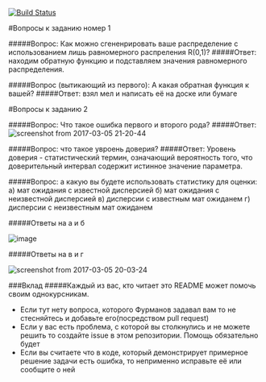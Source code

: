 [![Build Status](https://travis-ci.org/Sammers21/math_stat_python.svg?branch=master)](https://travis-ci.org/Sammers21/math_stat_python)

#Вопросы к заданию номер 1

#####Вопрос: Как можно сгененрировать ваше распределение с использованием лишь равномерного распреления R(0,1)?
#####Ответ: находим обратную функцию и подставляем значения равномерного распределения.

#####Вопрос (вытикающий из первого): А какая обратная функция к вашей?
#####Ответ: взял мел и написать её на доске или бумаге

#Вопросы к заданию 2

#####Вопрос: Что такое ошибка первого и второго рода?
#####Ответ: 
![screenshot from 2017-03-05 21-20-44](https://cloud.githubusercontent.com/assets/16746106/23590054/1ec50b28-01ea-11e7-93da-3511d45e1e24.png)

#####Вопрос: что такое увроень доверия?
#####Ответ: Уровень доверия - статистический термин, означающий вероятность того, что доверительный интервал содержит истинное значение параметра.

#####Вопрос: а какую вы будете использовать статистику для оценки:
			a) мат ожидания с известной дисперсией
			б) мат ожидания с неизвестной дисперсией
			в) дисперсии с известным мат ожиданем
			г) дисперсии с неизвестным мат ожиданем
	
#####Ответы на a и б

![image](https://cloud.githubusercontent.com/assets/16746106/23589495/42427c94-01df-11e7-8291-6169fdc557a0.png)

#####Ответы на в и г

![screenshot from 2017-03-05 20-03-24](https://cloud.githubusercontent.com/assets/16746106/23589484/0e09ba3c-01df-11e7-934a-f6787ce6a1ea.png)

###Вклад
#####Каждый из вас, кто читает это README может помочь своим однокурсникам.
- Если тут нету вопроса, которого Фурманов задавал вам то не стесняйтесь и добавьте его(посредством pull request)
- Если у вас есть проблема, с которой вы столкнулись и не можете решить то создайте issue в этом репозитории. Помощь обязательно будет
- Если вы считаете что в коде, который демонстрирует примерное решение задачи есть ошибка, то неприменно исправьте её или сообщите о ней

